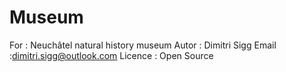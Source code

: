 # Museum

For : Neuchâtel natural history museum
Autor : Dimitri Sigg 
Email :dimitri.sigg@outlook.com
Licence : Open Source
